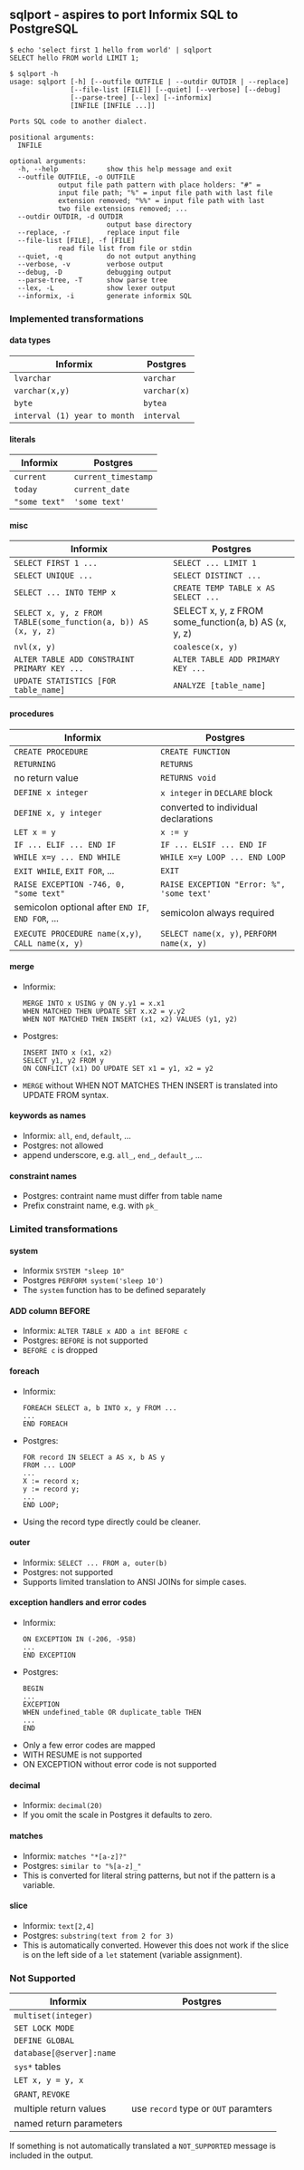 ## sqlport - aspires to port Informix SQL to PostgreSQL

```
$ echo 'select first 1 hello from world' | sqlport
SELECT hello FROM world LIMIT 1;
```

```
$ sqlport -h
usage: sqlport [-h] [--outfile OUTFILE | --outdir OUTDIR | --replace]
               [--file-list [FILE]] [--quiet] [--verbose] [--debug]
               [--parse-tree] [--lex] [--informix]
               [INFILE [INFILE ...]]

Ports SQL code to another dialect.

positional arguments:
  INFILE

optional arguments:
  -h, --help            show this help message and exit
  --outfile OUTFILE, -o OUTFILE
			output file path pattern with place holders: "#" =
			input file path; "%" = input file path with last file
			extension removed; "%%" = input file path with last
			two file extensions removed; ...
  --outdir OUTDIR, -d OUTDIR
                        output base directory
  --replace, -r         replace input file
  --file-list [FILE], -f [FILE]
			read file list from file or stdin
  --quiet, -q           do not output anything
  --verbose, -v         verbose output
  --debug, -D           debugging output
  --parse-tree, -T      show parse tree
  --lex, -L             show lexer output
  --informix, -i        generate informix SQL
```

### Implemented transformations

#### data types

| Informix  | Postgres            |
| --------- | ------------------- |
| `lvarchar` | `varchar` |
| `varchar(x,y)`   | `varchar(x)`      |
| `byte` | `bytea` |
| `interval (1) year to month` | `interval` |

#### literals

| Informix  | Postgres            |
| --------- | ------------------- |
| `current` | `current_timestamp` |
| `today`   | `current_date`      |
| `"some text"` | `'some text'` |

#### misc

| Informix  | Postgres            |
| --------- | ------------------- |
| `SELECT FIRST 1 ...` | `SELECT ... LIMIT 1` |
| `SELECT UNIQUE ...` | `SELECT DISTINCT ...` |
| `SELECT ... INTO TEMP x` | `CREATE TEMP TABLE x AS SELECT ...` |
| `SELECT x, y, z FROM TABLE(some_function(a, b)) AS (x, y, z)` | SELECT x, y, z FROM some_function(a, b) AS (x, y, z) |
| `nvl(x, y)` | `coalesce(x, y)` |
| `ALTER TABLE ADD CONSTRAINT PRIMARY KEY ...` | `ALTER TABLE ADD PRIMARY KEY ...` |
| `UPDATE STATISTICS [FOR table_name]` | `ANALYZE [table_name]` |

#### procedures

| Informix | Postgres |
| -------- | -------- |
| `CREATE PROCEDURE` | `CREATE FUNCTION` |
| `RETURNING` | `RETURNS` |
| no return value | `RETURNS void` |
| `DEFINE x integer` | `x integer` in `DECLARE` block |
| `DEFINE x, y integer` | converted to individual declarations |
| `LET x = y` | `x := y` |
| `IF ... ELIF ... END IF` | `IF ... ELSIF ... END IF` |
| `WHILE x=y ... END WHILE` | `WHILE x=y LOOP ... END LOOP` |
| `EXIT WHILE`, `EXIT FOR`, ... | `EXIT` |
| `RAISE EXCEPTION -746, 0, "some text"` | `RAISE EXCEPTION "Error: %", 'some text'` |
| semicolon optional after `END IF`, `END FOR`, ...  | semicolon always required |
| `EXECUTE PROCEDURE name(x,y)`, `CALL name(x, y)` | `SELECT name(x, y)`, `PERFORM name(x, y)` |

#### merge

- Informix:
  ```
  MERGE INTO x USING y ON y.y1 = x.x1
  WHEN MATCHED THEN UPDATE SET x.x2 = y.y2
  WHEN NOT MATCHED THEN INSERT (x1, x2) VALUES (y1, y2)
  ```
- Postgres:
  ```
  INSERT INTO x (x1, x2)
  SELECT y1, y2 FROM y
  ON CONFLICT (x1) DO UPDATE SET x1 = y1, x2 = y2
  ```
- `MERGE` without WHEN NOT MATCHES THEN INSERT is translated into UPDATE FROM syntax.

#### keywords as names

- Informix: `all`, `end`, `default`, ...
- Postgres: not allowed
- append underscore, e.g. `all_`, `end_`, `default_`, ...

#### constraint names

- Postgres: contraint name must differ from table name
- Prefix constraint name, e.g. with `pk_`

### Limited transformations

#### system

- Informix `SYSTEM "sleep 10"`
- Postgres `PERFORM system('sleep 10')`
- The `system` function has to be defined separately

#### ADD column BEFORE

- Informix: `ALTER TABLE x ADD a int BEFORE c`
- Postgres: `BEFORE` is not supported
- `BEFORE c` is dropped

#### foreach

- Informix:
  ```
  FOREACH SELECT a, b INTO x, y FROM ...
  ...
  END FOREACH
  ```
- Postgres:
  ```
  FOR record IN SELECT a AS x, b AS y
  FROM ... LOOP
  ...
  X := record x;
  y := record y;
  ...
  END LOOP;
  ```
- Using the record type directly could be cleaner.

#### outer

- Informix: `SELECT ... FROM a, outer(b)`
- Postgres: not supported
- Supports limited translation to ANSI JOINs for simple cases.

#### exception handlers and error codes

- Informix:
  ```
  ON EXCEPTION IN (-206, -958)
  ...
  END EXCEPTION
  ```
- Postgres:
  ```
  BEGIN
  ...
  EXCEPTION
  WHEN undefined_table OR duplicate_table THEN
  ...
  END
  ```
- Only a few error codes are mapped
- WITH RESUME is not supported
- ON EXCEPTION without error code is not supported

#### decimal

- Informix: `decimal(20)`
- If you omit the scale in Postgres it defaults to zero.

#### matches

- Informix: `matches "*[a-z]?"`
- Postgres: `similar to "%[a-z]_"`
- This is converted for literal string patterns, but not if the pattern is a variable.

#### slice

- Informix: `text[2,4]`
- Postgres: `substring(text from 2 for 3)`
- This is automatically converted. However this does not work if the slice is on the left side of a `let` statement (variable assignment).

### Not Supported

| Informix | Postgres |
| -------- | -------- |
| `multiset(integer)` | |
| `SET LOCK MODE` | |
| `DEFINE GLOBAL` | |
| `database[@server]:name` | |
| `sys*` tables | |
| `LET x, y = y, x` | |
| `GRANT`, `REVOKE` | |
| multiple return values | use `record` type or `OUT` paramters |
| named return parameters | |

If something is not automatically translated a `NOT_SUPPORTED` message is included in the output.
